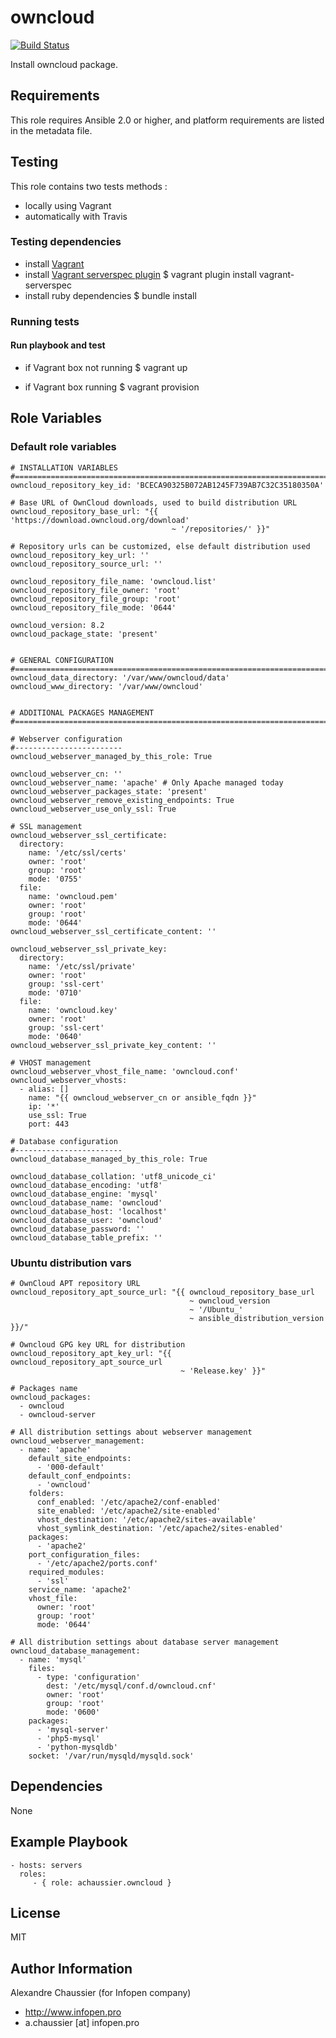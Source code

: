 # owncloud

[![Build Status](https://travis-ci.org/infOpen/ansible-role-owncloud.svg?branch=master)](https://travis-ci.org/infOpen/ansible-role-owncloud)

Install owncloud package.

## Requirements

This role requires Ansible 2.0 or higher,
and platform requirements are listed in the metadata file.

## Testing

This role contains two tests methods :
- locally using Vagrant
- automatically with Travis

### Testing dependencies
- install [Vagrant](https://www.vagrantup.com)
- install [Vagrant serverspec plugin](https://github.com/jvoorhis/vagrant-serverspec)
    $ vagrant plugin install vagrant-serverspec
- install ruby dependencies
    $ bundle install

### Running tests

#### Run playbook and test

- if Vagrant box not running
    $ vagrant up

- if Vagrant box running
    $ vagrant provision

## Role Variables

### Default role variables

    # INSTALLATION VARIABLES
    #==========================================================================
    owncloud_repository_key_id: 'BCECA90325B072AB1245F739AB7C32C35180350A'

    # Base URL of OwnCloud downloads, used to build distribution URL
    owncloud_repository_base_url: "{{ 'https://download.owncloud.org/download'
                                        ~ '/repositories/' }}"

    # Repository urls can be customized, else default distribution used
    owncloud_repository_key_url: ''
    owncloud_repository_source_url: ''

    owncloud_repository_file_name: 'owncloud.list'
    owncloud_repository_file_owner: 'root'
    owncloud_repository_file_group: 'root'
    owncloud_repository_file_mode: '0644'

    owncloud_version: 8.2
    owncloud_package_state: 'present'


    # GENERAL CONFIGURATION
    #==========================================================================
    owncloud_data_directory: '/var/www/owncloud/data'
    owncloud_www_directory: '/var/www/owncloud'


    # ADDITIONAL PACKAGES MANAGEMENT
    #==========================================================================

    # Webserver configuration
    #------------------------
    owncloud_webserver_managed_by_this_role: True

    owncloud_webserver_cn: ''
    owncloud_webserver_name: 'apache' # Only Apache managed today
    owncloud_webserver_packages_state: 'present'
    owncloud_webserver_remove_existing_endpoints: True
    owncloud_webserver_use_only_ssl: True

    # SSL management
    owncloud_webserver_ssl_certificate:
      directory:
        name: '/etc/ssl/certs'
        owner: 'root'
        group: 'root'
        mode: '0755'
      file:
        name: 'owncloud.pem'
        owner: 'root'
        group: 'root'
        mode: '0644'
    owncloud_webserver_ssl_certificate_content: ''

    owncloud_webserver_ssl_private_key:
      directory:
        name: '/etc/ssl/private'
        owner: 'root'
        group: 'ssl-cert'
        mode: '0710'
      file:
        name: 'owncloud.key'
        owner: 'root'
        group: 'ssl-cert'
        mode: '0640'
    owncloud_webserver_ssl_private_key_content: ''

    # VHOST management
    owncloud_webserver_vhost_file_name: 'owncloud.conf'
    owncloud_webserver_vhosts:
      - alias: []
        name: "{{ owncloud_webserver_cn or ansible_fqdn }}"
        ip: '*'
        use_ssl: True
        port: 443

    # Database configuration
    #------------------------
    owncloud_database_managed_by_this_role: True

    owncloud_database_collation: 'utf8_unicode_ci'
    owncloud_database_encoding: 'utf8'
    owncloud_database_engine: 'mysql'
    owncloud_database_name: 'owncloud'
    owncloud_database_host: 'localhost'
    owncloud_database_user: 'owncloud'
    owncloud_database_password: ''
    owncloud_database_table_prefix: ''

### Ubuntu distribution vars

    # OwnCloud APT repository URL
    owncloud_repository_apt_source_url: "{{ owncloud_repository_base_url
                                            ~ owncloud_version
                                            ~ '/Ubuntu_'
                                            ~ ansible_distribution_version }}/"

    # Owncloud GPG key URL for distribution
    owncloud_repository_apt_key_url: "{{ owncloud_repository_apt_source_url
                                          ~ 'Release.key' }}"

    # Packages name
    owncloud_packages:
      - owncloud
      - owncloud-server

    # All distribution settings about webserver management
    owncloud_webserver_management:
      - name: 'apache'
        default_site_endpoints:
          - '000-default'
        default_conf_endpoints:
          - 'owncloud'
        folders:
          conf_enabled: '/etc/apache2/conf-enabled'
          site_enabled: '/etc/apache2/site-enabled'
          vhost_destination: '/etc/apache2/sites-available'
          vhost_symlink_destination: '/etc/apache2/sites-enabled'
        packages:
          - 'apache2'
        port_configuration_files:
          - '/etc/apache2/ports.conf'
        required_modules:
          - 'ssl'
        service_name: 'apache2'
        vhost_file:
          owner: 'root'
          group: 'root'
          mode: '0644'

    # All distribution settings about database server management
    owncloud_database_management:
      - name: 'mysql'
        files:
          - type: 'configuration'
            dest: '/etc/mysql/conf.d/owncloud.cnf'
            owner: 'root'
            group: 'root'
            mode: '0600'
        packages:
          - 'mysql-server'
          - 'php5-mysql'
          - 'python-mysqldb'
        socket: '/var/run/mysqld/mysqld.sock'

## Dependencies

None

## Example Playbook

    - hosts: servers
      roles:
         - { role: achaussier.owncloud }

## License

MIT

## Author Information

Alexandre Chaussier (for Infopen company)
- http://www.infopen.pro
- a.chaussier [at] infopen.pro

